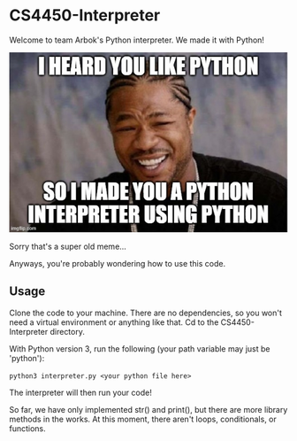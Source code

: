 # CS4450-Interpreter

Welcome to team Arbok's Python interpreter. We made it with Python!

![meme](./img/meme.jpg)

Sorry that's a super old meme...

Anyways, you're probably wondering how to use this code.

## Usage

Clone the code to your machine. There are no dependencies, so you won't need a virtual environment or anything like that. Cd to the CS4450-Interpreter directory.

With Python version 3, run the following (your path variable may just be 'python'):

```python3 interpreter.py <your python file here>```

The interpreter will then run your code!

So far, we have only implemented str() and print(), but there are more library methods in the works. At this moment, there aren't loops, conditionals, or functions.
